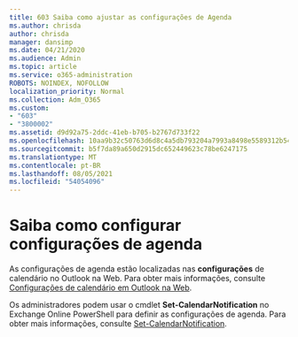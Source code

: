 ```yaml
---
title: 603 Saiba como ajustar as configurações de Agenda
ms.author: chrisda
author: chrisda
manager: dansimp
ms.date: 04/21/2020
ms.audience: Admin
ms.topic: article
ms.service: o365-administration
ROBOTS: NOINDEX, NOFOLLOW
localization_priority: Normal
ms.collection: Adm_O365
ms.custom:
- "603"
- "3800002"
ms.assetid: d9d92a75-2ddc-41eb-b705-b2767d733f22
ms.openlocfilehash: 10aa9b32c50763d6d8c4a5db793204a7993a8498e5589312b54e2d02a14d7dcd
ms.sourcegitcommit: b5f7da89a650d2915dc652449623c78be6247175
ms.translationtype: MT
ms.contentlocale: pt-BR
ms.lasthandoff: 08/05/2021
ms.locfileid: "54054096"
---
```

# <a name="learn-how-to-configure-agenda-settings"></a>Saiba como configurar configurações de agenda

As configurações de agenda estão localizadas nas **configurações** de calendário no Outlook na Web. Para obter mais informações, consulte [Configurações de calendário em Outlook na Web](https://support.office.com/article/12cba5a4-4f95-4d00-bfc3-b694aa67ac8f).

Os administradores podem usar o cmdlet **Set-CalendarNotification** no Exchange Online PowerShell para definir as configurações de agenda. Para obter mais informações, consulte [Set-CalendarNotification](https://technet.microsoft.com/library/dd351284).
